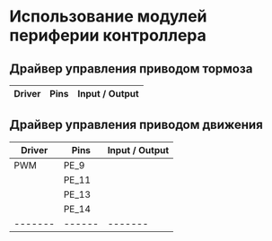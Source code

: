 # Использование модулей периферии контроллера

## Драйвер управления приводом тормоза 
Driver | Pins | Input / Output
-------|------|-------


## Драйвер управления приводом движения 
Driver | Pins | Input / Output
-------|------|-------
  PWM  | PE_9 |       
       | PE_11|
       | PE_13|
       | PE_14|
-------|------|-------
       

